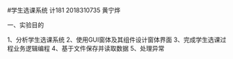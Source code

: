 #学生选课系统 计181 2018310735 黄宁烨


一、实验目的

1、分析学生选课系统
2、使用GUI窗体及其组件设计窗体界面
3、完成学生选课过程业务逻辑编程
4、基于文件保存并读取数据
5、处理异常

